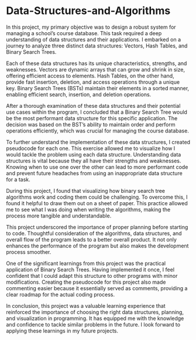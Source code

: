 # Data-Structures-and-Algorithms

In this project, my primary objective was to design a robust system for managing a school’s course database. This task required a deep understanding of data structures and their applications. I embarked on a journey to analyze three distinct data structures: Vectors, Hash Tables, and Binary Search Trees.

Each of these data structures has its unique characteristics, strengths, and weaknesses. Vectors are dynamic arrays that can grow and shrink in size, offering efficient access to elements. Hash Tables, on the other hand, provide fast insertion, deletion, and access operations through a unique key. Binary Search Trees (BSTs) maintain their elements in a sorted manner, enabling efficient search, insertion, and deletion operations.

After a thorough examination of these data structures and their potential use cases within the program, I concluded that a Binary Search Tree would be the most performant data structure for this specific application. The decision was based on the BST’s ability to maintain order and perform operations efficiently, which was crucial for managing the course database.

To further understand the implementation of these data structures, I created pseudocode for each one. This exercise allowed me to visualize how I would tackle the problem using each data structure. Understanding data structures is vital because they all have their strengths and weaknesses. Knowing when to use one over the other can lead to more performant code and prevent future headaches from using an inappropriate data structure for a task.

During this project, I found that visualizing how binary search tree algorithms work and coding them could be challenging. To overcome this, I found it helpful to draw them out on a sheet of paper. This practice allowed me to see what I was doing when writing the algorithms, making the process more tangible and understandable.

This project underscored the importance of proper planning before starting to code. Thoughtful consideration of the algorithms, data structures, and overall flow of the program leads to a better overall product. It not only enhances the performance of the program but also makes the development process smoother.

One of the significant learnings from this project was the practical application of Binary Search Trees. Having implemented it once, I feel confident that I could adapt this structure to other programs with minor modifications. Creating the pseudocode for this project also made commenting easier because it essentially served as comments, providing a clear roadmap for the actual coding process.

In conclusion, this project was a valuable learning experience that reinforced the importance of choosing the right data structures, planning, and visualization in programming. It has equipped me with the knowledge and confidence to tackle similar problems in the future. I look forward to applying these learnings in my future projects.
